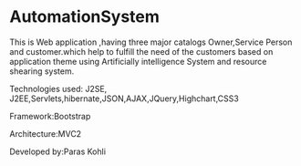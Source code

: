 # AutomationSystem
This is Web application ,having three major catalogs Owner,Service Person and customer.which help to fulfill the need of the customers based on application theme using Artificially intelligence System and resource shearing system.

Technologies used: J2SE, J2EE,Servlets,hibernate,JSON,AJAX,JQuery,Highchart,CSS3

Framework:Bootstrap

Architecture:MVC2

Developed by:Paras Kohli
